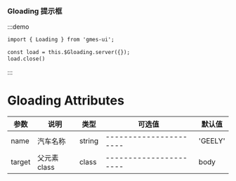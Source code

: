 <script>
  export default {
    data() {
      return {
   
        zyz:''
      };
    },
  };
</script>

<style>
  
</style>

### Gloading 提示框

:::demo
```html
import { Loading } from 'gmes-ui';

const load = this.$Gloading.server({});
load.close()
```
:::

# Gloading Attributes

| 参数          | 说明            | 类型            | 可选值                 | 默认值   |
|-------------  |---------------- |---------------- |---------------------- |-------- |
|name  |汽车名称 |string |---------------------- |'GEELY' |
|target |父元素class |class|---------------------- |body |
